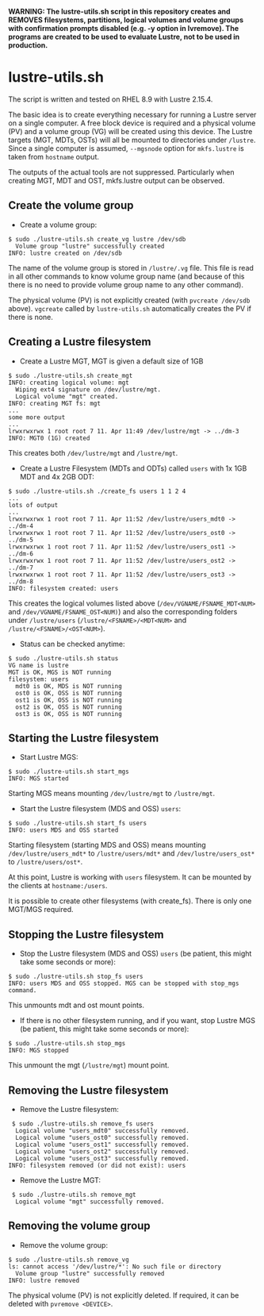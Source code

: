 **WARNING: The lustre-utils.sh script in this repository creates and REMOVES filesystems, partitions, logical volumes and volume groups with confirmation prompts disabled (e.g. -y option in lvremove). The programs are created to be used to evaluate Lustre, not to be used in production.**

# lustre-utils.sh

The script is written and tested on RHEL 8.9 with Lustre 2.15.4.

The basic idea is to create everything necessary for running a Lustre server on a single computer. A free block device is required and a physical volume (PV) and a volume group (VG) will be created using this device. The Lustre targets (MGT, MDTs, OSTs) will all be mounted to directories under `/lustre`. Since a single computer is assumed, `--mgsnode` option for `mkfs.lustre` is taken from `hostname` output.

The outputs of the actual tools are not suppressed. Particularly when creating MGT, MDT and OST, mkfs.lustre output can be observed.

## Create the volume group

- Create a volume group:

```
$ sudo ./lustre-utils.sh create_vg lustre /dev/sdb
  Volume group "lustre" successfully created
INFO: lustre created on /dev/sdb
```

The name of the volume group is stored in `/lustre/.vg` file. This file is read in all other commands to know volume group name (and because of this there is no need to provide volume group name to any other command).

The physical volume (PV) is not explicitly created (with `pvcreate /dev/sdb` above). `vgcreate` called by `lustre-utils.sh` automatically creates the PV if there is none.

## Creating a Lustre filesystem

- Create a Lustre MGT, MGT is given a default size of 1GB

```
$ sudo ./lustre-utils.sh create_mgt
INFO: creating logical volume: mgt
  Wiping ext4 signature on /dev/lustre/mgt.
  Logical volume "mgt" created.
INFO: creating MGT fs: mgt
...
some more output
...
lrwxrwxrwx 1 root root 7 11. Apr 11:49 /dev/lustre/mgt -> ../dm-3
INFO: MGT0 (1G) created
```

This creates both `/dev/lustre/mgt` and `/lustre/mgt`.

- Create a Lustre Filesystem (MDTs and ODTs) called `users` with 1x 1GB MDT and 4x 2GB ODT:

```
$ sudo ./lustre-utils.sh ./create_fs users 1 1 2 4
...
lots of output
...
lrwxrwxrwx 1 root root 7 11. Apr 11:52 /dev/lustre/users_mdt0 -> ../dm-4
lrwxrwxrwx 1 root root 7 11. Apr 11:52 /dev/lustre/users_ost0 -> ../dm-5
lrwxrwxrwx 1 root root 7 11. Apr 11:52 /dev/lustre/users_ost1 -> ../dm-6
lrwxrwxrwx 1 root root 7 11. Apr 11:52 /dev/lustre/users_ost2 -> ../dm-7
lrwxrwxrwx 1 root root 7 11. Apr 11:52 /dev/lustre/users_ost3 -> ../dm-8
INFO: filesystem created: users
```

This creates the logical volumes listed above (`/dev/VGNAME/FSNAME_MDT<NUM>` and `/dev/VGNAME/FSNAME_OST<NUM)`) and also the corresponding folders under `/lustre/users` (`/lustre/<FSNAME>/<MDT<NUM>` and `/lustre/<FSNAME>/<OST<NUM>`).

- Status can be checked anytime:

```
$ sudo ./lustre-utils.sh status
VG name is lustre
MGT is OK, MGS is NOT running
filesystem: users
  mdt0 is OK, MDS is NOT running
  ost0 is OK, OSS is NOT running
  ost1 is OK, OSS is NOT running
  ost2 is OK, OSS is NOT running
  ost3 is OK, OSS is NOT running
```

## Starting the Lustre filesystem

- Start Lustre MGS:

```
$ sudo ./lustre-utils.sh start_mgs
INFO: MGS started
```

Starting MGS means mounting `/dev/lustre/mgt` to `/lustre/mgt`.

- Start the Lustre filesystem (MDS and OSS) `users`:

```
$ sudo ./lustre-utils.sh start_fs users
INFO: users MDS and OSS started
```

Starting filesystem (starting MDS and OSS) means mounting `/dev/lustre/users_mdt*` to `/lustre/users/mdt*` and `/dev/lustre/users_ost*` to `/lustre/users/ost*`.

At this point, Lustre is working with `users` filesystem. It can be mounted by the clients at `hostname:/users`.

It is possible to create other filesystems (with create_fs). There is only one MGT/MGS required.

## Stopping the Lustre filesystem

- Stop the Lustre filesystem (MDS and OSS) `users` (be patient, this might take some seconds or more):

```
$ sudo ./lustre-utils.sh stop_fs users
INFO: users MDS and OSS stopped. MGS can be stopped with stop_mgs command.
```

This unmounts mdt and ost mount points.

- If there is no other filesystem running, and if you want, stop Lustre MGS (be patient, this might take some seconds or more):

```
$ sudo ./lustre-utils.sh stop_mgs
INFO: MGS stopped
```

This unmount the mgt (`/lustre/mgt`) mount point.

## Removing the Lustre filesystem

- Remove the Lustre filesystem:

```
 $ sudo ./lustre-utils.sh remove_fs users
  Logical volume "users_mdt0" successfully removed.
  Logical volume "users_ost0" successfully removed.
  Logical volume "users_ost1" successfully removed.
  Logical volume "users_ost2" successfully removed.
  Logical volume "users_ost3" successfully removed.
INFO: filesystem removed (or did not exist): users
```

- Remove the Lustre MGT:

```
 $ sudo ./lustre-utils.sh remove_mgt
  Logical volume "mgt" successfully removed.
```

## Removing the volume group

- Remove the volume group:

```
$ sudo ./lustre-utils.sh remove_vg
ls: cannot access '/dev/lustre/*': No such file or directory
  Volume group "lustre" successfully removed
INFO: lustre removed
```

The physical volume (PV) is not explicitly deleted. If required, it can be deleted with `pvremove <DEVICE>`.
